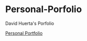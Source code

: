# Personal-Porfolio

David Huerta's Porfolio

[Personal Portfolio](https://davidhuerta11.github.io/)

